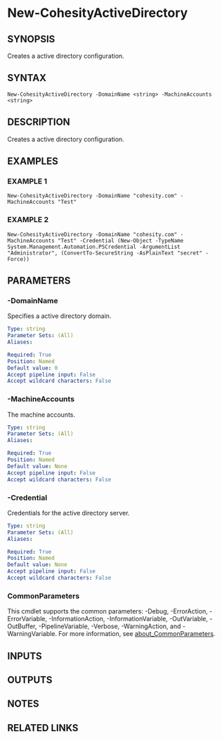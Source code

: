 # New-CohesityActiveDirectory

## SYNOPSIS
Creates a active directory configuration.

## SYNTAX

```
New-CohesityActiveDirectory -DomainName <string> -MachineAccounts <string>
```

## DESCRIPTION
Creates a active directory configuration.

## EXAMPLES

### EXAMPLE 1
```
New-CohesityActiveDirectory -DomainName "cohesity.com" -MachineAccounts "Test"
```

### EXAMPLE 2
```
New-CohesityActiveDirectory -DomainName "cohesity.com" -MachineAccounts "Test" -Credential (New-Object -TypeName System.Management.Automation.PSCredential -ArgumentList "Administrator", (ConvertTo-SecureString -AsPlainText "secret" -Force))
```

## PARAMETERS

### -DomainName
Specifies a active directory domain.

```yaml
Type: string
Parameter Sets: (All)
Aliases:

Required: True
Position: Named
Default value: 0
Accept pipeline input: False
Accept wildcard characters: False
```

### -MachineAccounts
The machine accounts.

```yaml
Type: string
Parameter Sets: (All)
Aliases:

Required: True
Position: Named
Default value: None
Accept pipeline input: False
Accept wildcard characters: False
```

### -Credential
Credentials for the active directory server.

```yaml
Type: string
Parameter Sets: (All)
Aliases:

Required: True
Position: Named
Default value: None
Accept pipeline input: False
Accept wildcard characters: False
```

### CommonParameters
This cmdlet supports the common parameters: -Debug, -ErrorAction, -ErrorVariable, -InformationAction, -InformationVariable, -OutVariable, -OutBuffer, -PipelineVariable, -Verbose, -WarningAction, and -WarningVariable. For more information, see [about_CommonParameters](http://go.microsoft.com/fwlink/?LinkID=113216).

## INPUTS

## OUTPUTS

## NOTES

## RELATED LINKS
